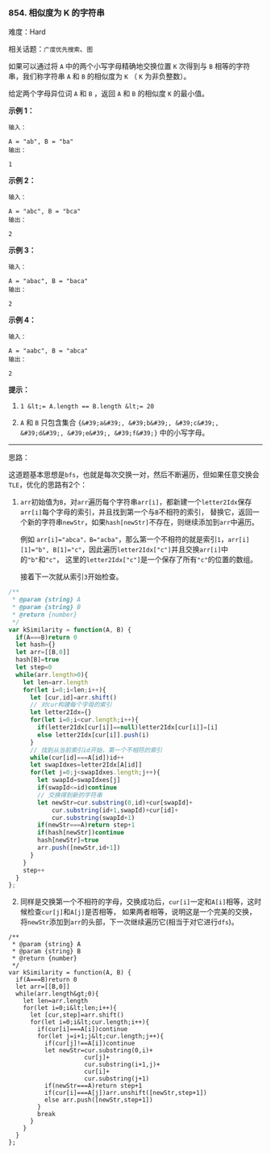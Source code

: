 ### 854. 相似度为 K 的字符串

难度：Hard

相关话题：`广度优先搜索`、`图`

如果可以通过将  `A`  中的两个小写字母精确地交换位置  `K`  次得到与  `B`  相等的字符串，我们称字符串 `A` 和 `B` 的相似度为  `K` （ `K` 为非负整数）。



给定两个字母异位词 `A` 和 `B` ，返回  `A`  和  `B` 的相似度  `K`  的最小值。







 **示例 1：** 





```
输入：

A = "ab", B = "ba"
输出：

1

```

 **示例 2：** 





```
输入：

A = "abc", B = "bca"
输出：

2

```

 **示例 3：** 





```
输入：

A = "abac", B = "baca"
输出：

2

```

 **示例 4：** 





```
输入：

A = "aabc", B = "abca"
输出：

2
```





 **提示：** 





1.  `1 &lt;= A.length == B.length &lt;= 20` 

2.  `A` 和 `B` 只包含集合 `{&#39;a&#39;, &#39;b&#39;, &#39;c&#39;, &#39;d&#39;, &#39;e&#39;, &#39;f&#39;}` 中的小写字母。






-----

思路：

这道题基本思想是`bfs`，也就是每次交换一对，然后不断遍历，但如果任意交换会`TLE`，优化的思路有2个：

1. `arr`初始值为`B`，对`arr`遍历每个字符串`arr[i]`，都新建一个`letter2Idx`保存`arr[i]`每个字母的索引，并且找到第一个与`B`不相符的索引，
替换它，返回一个新的字符串`newStr`，如果`hash[newStr]`不存在，则继续添加到`arr`中遍历。

    例如 `arr[i]="abca"，B="acba"`，那么第一个不相符的就是索引`1`，`arr[i][1]="b", B[1]="c"`，因此遍历`letter2Idx["c"]`并且交换`arr[i]`中的`"b"`和`"c"`，
    这里的`letter2Idx["c"]`是一个保存了所有`"c"`的位置的数组。
    
    接着下一次就从索引`3`开始检查。


```js
/**
 * @param {string} A
 * @param {string} B
 * @return {number}
 */
var kSimilarity = function(A, B) {
  if(A===B)return 0
  let hash={}
  let arr=[[B,0]]
  hash[B]=true
  let step=0
  while(arr.length>0){
    let len=arr.length
    for(let i=0;i<len;i++){
      let [cur,id]=arr.shift()
      // 对cur构建每个字母的索引
      let letter2Idx={}
      for(let i=0;i<cur.length;i++){
        if(letter2Idx[cur[i]]==null)letter2Idx[cur[i]]=[i]
        else letter2Idx[cur[i]].push(i)
      }
      // 找到从当前索引id开始，第一个不相符的索引
      while(cur[id]===A[id])id++
      let swapIdxes=letter2Idx[A[id]]
      for(let j=0;j<swapIdxes.length;j++){
        let swapId=swapIdxes[j]
        if(swapId<=id)continue
        // 交换得到新的字符串
        let newStr=cur.substring(0,id)+cur[swapId]+
            cur.substring(id+1,swapId)+cur[id]+
            cur.substring(swapId+1)
        if(newStr===A)return step+1
        if(hash[newStr])continue
        hash[newStr]=true
        arr.push([newStr,id+1])
      }
    }
    step++
  }
};
```

2. 同样是交换第一个不相符的字母，交换成功后，`cur[i]`一定和`A[i]`相等，这时候检查`cur[j]`和`A[j]`是否相等，
如果两者相等，说明这是一个完美的交换，将`newStr`添加到`arr`的头部，下一次继续遍历它(相当于对它进行`dfs`)。


```
/**
 * @param {string} A
 * @param {string} B
 * @return {number}
 */
var kSimilarity = function(A, B) {
  if(A===B)return 0
  let arr=[[B,0]]
  while(arr.length&gt;0){
    let len=arr.length
    for(let i=0;i&lt;len;i++){
      let [cur,step]=arr.shift()
      for(let i=0;i&lt;cur.length;i++){
        if(cur[i]===A[i])continue
        for(let j=i+1;j&lt;cur.length;j++){
          if(cur[j]!==A[i])continue
          let newStr=cur.substring(0,i)+
                     cur[j]+
                     cur.substring(i+1,j)+
                     cur[i]+
                     cur.substring(j+1)
          if(newStr===A)return step+1
          if(cur[i]===A[j])arr.unshift([newStr,step+1])
          else arr.push([newStr,step+1])
        }
        break
      }
    }
  }
};



```
